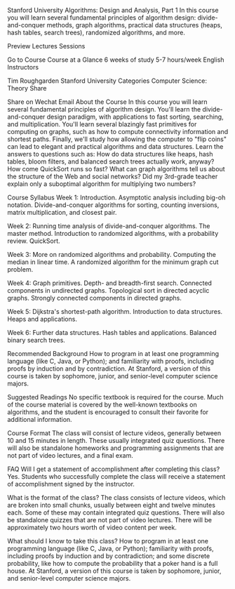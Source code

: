 Stanford University
Algorithms: Design and Analysis, Part 1
In this course you will learn several fundamental principles of algorithm design: divide-and-conquer methods, graph algorithms, practical data structures (heaps, hash tables, search trees), randomized algorithms, and more.

Preview Lectures
Sessions

Go to Course
Course at a Glance
6 weeks of study
5-7 hours/week
English
Instructors

Tim Roughgarden
Stanford University
Categories
Computer Science: Theory
Share

Share on Wechat
Email
About the Course
In this course you will learn several fundamental principles of algorithm design. You'll learn the divide-and-conquer design paradigm, with applications to fast sorting, searching, and multiplication. You'll learn several blazingly fast primitives for computing on graphs, such as how to compute connectivity information and shortest paths. Finally, we'll study how allowing the computer to "flip coins" can lead to elegant and practical algorithms and data structures. Learn the answers to questions such as: How do data structures like heaps, hash tables, bloom filters, and balanced search trees actually work, anyway? How come QuickSort runs so fast? What can graph algorithms tell us about the structure of the Web and social networks? Did my 3rd-grade teacher explain only a suboptimal algorithm for multiplying two numbers?

Course Syllabus
Week 1: Introduction.  Asymptotic analysis including big-oh notation.  Divide-and-conquer algorithms for sorting, counting inversions, matrix multiplication, and closest pair.

Week 2: Running time analysis of divide-and-conquer algorithms.  The master method.  Introduction to randomized algorithms, with a probability review.  QuickSort.

Week 3: More on randomized algorithms and probability.  Computing the median in linear time.  A randomized algorithm for the minimum graph cut problem.

Week 4: Graph primitives.  Depth- and breadth-first search.  Connected components in undirected graphs.  Topological sort in directed acyclic graphs.  Strongly connected components in directed graphs.

Week 5: Dijkstra's shortest-path algorithm.  Introduction to data structures.  Heaps and applications.

Week 6: Further data structures.  Hash tables and applications.  Balanced binary search trees.

Recommended Background
How to program in at least one programming language (like C, Java, or Python); and familiarity with proofs, including proofs by induction and by contradiction.  At Stanford, a version of this course is taken by sophomore, junior, and senior-level computer science majors.

Suggested Readings
No specific textbook is required for the course.  Much of the course material is covered by the well-known textbooks on algorithms, and the student is encouraged to consult their favorite for additional information.

Course Format
The class will consist of lecture videos, generally between 10 and 15 minutes in length. These usually integrated quiz questions. There will also be standalone homeworks and programming assignments that are not part of video lectures, and a final exam.


FAQ
Will I get a statement of accomplishment after completing this class?
Yes. Students who successfully complete the class will receive a statement of accomplishment signed by the instructor.

What is the format of the class?
The class consists of lecture videos, which are broken into small chunks, usually between eight and twelve minutes each. Some of these may contain integrated quiz questions. There will also be standalone quizzes that are not part of video lectures. There will be approximately two hours worth of video content per week.

What should I know to take this class? How to program in at least one programming language (like C, Java, or Python); familiarity with proofs, including proofs by induction and by contradiction; and some discrete probability, like how to compute the probability that a poker hand is a full house. At Stanford, a version of this course is taken by sophomore, junior, and senior-level computer science majors.